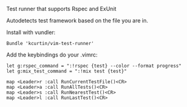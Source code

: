Test runner that supports Rspec and ExUnit

Autodetects test framework based on the file you are in.

Install with vundler:
```vim
Bundle 'kcurtin/vim-test-runner'
```

Add the keybindings do your .vimrc:
```vim
let g:rspec_command = ":!rspec {test} --color --format progress"
let g:mix_test_command = ":!mix test {test}"

map <Leader>r :call RunCurrentTestFile()<CR>
map <Leader>a :call RunAllTests()<CR>
map <Leader>s :call RunNearestTest()<CR>
map <Leader>l :call RunLastTest()<CR>
```

